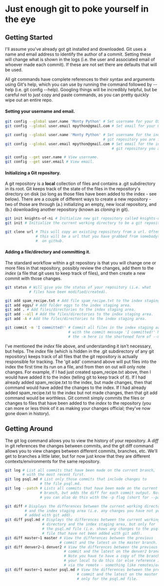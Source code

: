 # Just enough git to poke yourself in the eye

## Getting Started 

I'll assume you've already got git installed and downloaded. 
Git uses a name and email address to identify the author of a 
commit. Setting these will change what is shown in the logs 
(i.e. the user and associated email of whoever made each 
commit). If these are not set there are defaults that will 
be used. 

All git commands have complete references to their syntax and 
arguments using Git's help, which you can use by running 
the command followed by --help (i.e. git config --help). Googling 
things will be incredibly helpful, but be careful not to just 
copy and paste commands, as you can pretty quickly wipe out 
an entire repo. 

#### Setting your username and email. 

```bash
git config --global user.name 'Monty Python' # Set username for your OS. 
git config --global user.email mpython@gmail.com # Set email for your OS. 

git config --global user.name 'Monty Python' # Set username for the individual 
											 # git repository you are in. 
git config --global user.email mpython@gmail.com # Set email for the individual 
												 # git repository you are in.

git config --get user.name # View username. 
git config --get user.email # View email. 
```

#### Initializing a Git repository. 

A git repository is a __local__ collection of files and contains 
a .git subdirectory in its root. Git keeps track of the state of 
the files in the repository's directory on disk (so long as those 
files have been added to the index - see below). There are a couple
of different ways to create a new repository - two of those are 
through (a.) initializing an empty, new local repository, and 
(b.) downloading another repository (known as _cloning_ in git). 

```bash 
git init knights-of-ni # Initialize new git repository called knights-of-ni. 
git init # Initialize the current working directory to be a git repository.

git clone url # This will copy an existing repository from a url. Often times
			  # this will be a url that you have grabbed from somebodys repo 
			  #  on github. 
```

#### Adding a file/directory and committing it. 

The standard workflow within a git repository is that you will change 
one or more files in that repository, possibly review the changes, 
add them to the _index_ (a file that git uses to keep track 
of files), and then create a new commit with those changes.  


```bash
git status # Will give you the status of your repository (i.e. what 
		   # files have been modified/created). 

git add spam_recipe.txt # Add file spam_recipe.txt to the index staging area. 
git add eggs/ # Add folder eggs to the index staging area. 
git add . # Add files/directories to the index staging area.
git add --all # Add the files/directories to the index staging area. 
git add -A # Add the files/directories to the index staging area. 

git commit -m 'I committed!' # Commit all files in the index staging area
							 # with the commit message 'I committed!' Note
							 # the -m here is the shortened form of --message. 
```

I've mentioned the _index_ file above, and understanding it isn't necessary, 
but helps. The _index_ file (which is hidden in the .git subdirectory of any 
git repository) keeps track of all files that the git repository 
is actually responsible for tracking. The 'git add' command above will 
put files into the index the first time its run on a file, and from then 
on out will only note changes. For example, if I had just
created spam_recipe.txt above, then I would have added it to the index 
(telling git to keep track of it). If I had already added spam_recipe.txt 
to the index, but made changes, then that command would have added the 
changes to the index. If I had already added spam_recipe.txt to the index
but not made changes, then that git add command would be worthless. Git commit
simply commits the files or changes to files that have been added to the _index_
to the repository (you can more or less think of it as making your changes official; 
they've now gone down in history). 

## Getting Around 

The git log command allows you to view the history of your repository. 
A _diff_ in git references the changes between commits, and the git 
diff command allows you to view changes between different commits, 
branches, etc. We'll get to branches a little later, but for now 
just know that they are different contexts/environments for the 
same repository. 

```bash 
git log # List all commits that have been made on the current branch, 
		# with the most recent first. 
git log psql.md # List only those commits that include changes to 
				# the file psql.md.
git log --patch # Lists all commits that have been made on the current
				# branch, but adds the diff for each commit output. Note 
				# you can also do this with the -p flag (short for --patch).

git diff # Displays the differences between the current working directory
		 # and the index staging area (i.e. any changes you have not yet 
		 # added with git add). 
git diff psql.md # Displays the differences between the current working 
				 # directory and the index staging area, but only for 
				 # the psql.md file (i.e. shows any changes to the psql.md
				 # file that have not been added with git add). 
git diff master~1 master # View the differences between the previous 
						 # commit and the latest on the master branch. 
git diff denver2~1 denver2 # View the differences between the previous 
						   # commit and the latest on the denver2 branch. 
						   # Note you have to have a copy of the branch on 
						   # your local to do this (or else reference its path 
						   # via the remote - something like remotes/origin/denver2). 
git diff master~1 master psql.md # View the differences between the previous 
								 # commit and the latest on the master branch, but
								 # only for the psql.md file. 
```


